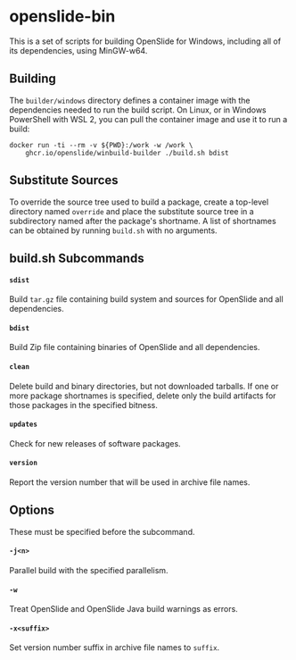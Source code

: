 # openslide-bin

This is a set of scripts for building OpenSlide for Windows, including all
of its dependencies, using MinGW-w64.

## Building

The `builder/windows` directory defines a container image with the
dependencies needed to run the build script.  On Linux, or in Windows
PowerShell with WSL 2, you can pull the container image and use it to run a
build:

    docker run -ti --rm -v ${PWD}:/work -w /work \
        ghcr.io/openslide/winbuild-builder ./build.sh bdist

## Substitute Sources

To override the source tree used to build a package, create a top-level
directory named `override` and place the substitute source tree in a
subdirectory named after the package's shortname.  A list of shortnames
can be obtained by running `build.sh` with no arguments.

## build.sh Subcommands

#### `sdist`

Build `tar.gz` file containing build system and sources for OpenSlide and
all dependencies.

#### `bdist`

Build Zip file containing binaries of OpenSlide and all dependencies.

#### `clean`

Delete build and binary directories, but not downloaded tarballs.  If one
or more package shortnames is specified, delete only the build artifacts for
those packages in the specified bitness.

#### `updates`

Check for new releases of software packages.

#### `version`

Report the version number that will be used in archive file names.

## Options

These must be specified before the subcommand.

#### `-j<n>`

Parallel build with the specified parallelism.

#### `-w`

Treat OpenSlide and OpenSlide Java build warnings as errors.

#### `-x<suffix>`

Set version number suffix in archive file names to `suffix`.
